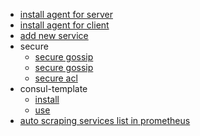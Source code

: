 * [install agent for server](install_server.md)
* [install agent for client](install_client.md)
* [add new service](add_service_on_agent.md)
* secure
  * [secure gossip](secure_gossip.md)
  * [secure gossip](secure_tcp.md)
  * [secure acl](secure_acl.md)
* consul-template
  * [install](install_consul_template.md)
  * [use](use_consul_template.md)
* [auto scraping services list in prometheus](scraping_in_prometheus.md)